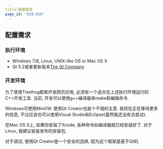```yaml
---
title:配置需求
page_id: "010.010"
---
```


## 配置需求

### 执行环境

* Windows 7/8, Linux, UNIX-like OS or Mac OS X
* Qt 5.2或者更新版本[The Qt Company](https://www.qt.io/)

### 开发环境

为了使用Treefrog框架开发网页应用, 必须有一个适合在上述执行环境运行的C++开发工具. 当前, 开发可以使用g++编译器来make和编辑命令.

Windows可使用MinGW. 使用Qt Creator也是个不错的主意. 我现在正在等待更多的信息, 不过应该也可以使用Visual Studio和Eclipse(虽然我还没有去尝试).

在Mac OS X上, 如果你安装了Xcode, 各种命令如编译器就已经安装好了. 对于Linux, 我建议安装发布的安装包.

对于调试, 使用Qt Creator是一个安全的选择, 因为这个框架是基于Qt的.